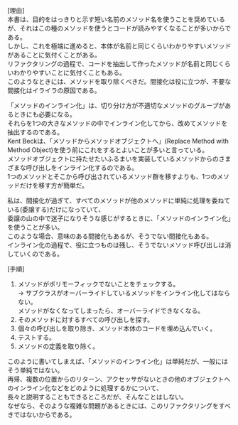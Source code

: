  [理由]  
 本書は、目的をはっきりと示す短い名前のメソッド名を使うことを奨めているが、それはこの種のメソッドを使うとコードが読みやすくなることが多いからである。  
 しかし、これを極端に進めると、本体が名前と同じくらいわかりやすいメソッドがあることに気付くことがある。  
 リファクタリングの過程で、コードを抽出して作ったメソッドが名前と同じくらいわかりやすいことに気付くこともある。  
 このようなときには、メソッドを取り除くべきだ。間接化は役に立つが、不要な間接化はイライラの原因である。  

 「メソッドのインライン化」は、切り分け方が不適切なメソッドのグループがあるときにも必要になる。  
 それらを1つの大きなメソッドの中でインライン化してから、改めてメソッドを抽出するのである。  
 Kent Beckは、「メソッドからメソッドオブジェクトへ」(Replace Method with Method Object)を使う前にこれをするとよいことが多いと言っている。  
 メソッドオブジェクトに持たせたいふるまいを実装しているメソッドからのさまざまな呼び出しをインライン化するのである。  
 1つのメソッドとそこから呼び出されているメソッド群を移すよりも、1つのメソッドだけを移す方が簡単だ。  
 
 私は、間接化が過ぎて、すべてのメソッドが他のメソッドに単純に処理を委ねている(委譲する)だけになっていて、  
 委譲の山の中で迷子になりそうな感じがするときに、「メソッドのインライン化」を使うことが多い。  
 このような場合、意味のある間接化もあるが、そうでない間接化もある。  
 インライン化の過程で、役に立つものは残し、そうでないメソッド呼び出しは消していくのである。  

 [手順]  
 1. メソッドがポリモーフィックでないことをチェックする。  
 -> サブクラスがオーバーライドしているメソッドをインライン化してはならない。  
    メソッドがなくなってしまったら、オーバーライドできなくなる。  
 2. そのメソッドに対するすべての呼び出しを探す。  
 3. 個々の呼び出しを取り除き、メソッド本体のコードを埋め込んでいく。  
 4. テストする。  
 5. メソッドの定義を取り除く。  
   
 このように書いてしまえば、「メソッドのインライン化」は単純だが、一般にはそう単純ではない。  
 再帰、複数の位置からのリターン、アクセッサがないときの他のオブジェクトへのインライン化などをどのように処理するかについて、  
 長々と説明することもできるところだが、そんなことはしない。  
 なぜなら、そのような複雑な問題があるときには、このリファクタリングをすべきではないからである。  
